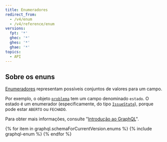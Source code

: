 ```yaml
---
title: Enumeradores
redirect_from:
  - /v4/enum
  - /v4/reference/enum
versions:
  fpt: '*'
  ghec: '*'
  ghes: '*'
  ghae: '*'
topics:
  - API
---
```


## Sobre os enuns

[Enumeradores](https://graphql.github.io/graphql-spec/June2018/#sec-Enums) representam possíveis conjuntos de valores para um campo.

Por exemplo, o objeto [`problema`](/graphql/reference/objects#issue) tem um campo denominado `estado`. O estado é um enumerador (especificamente, do tipo [`IssueState`](/graphql/reference/enums#issuestate)), porque pode estar `ABERTO` ou `FECHADO`.

Para obter mais informações, consulte "[Introdução ao GraphQL](/graphql/guides/introduction-to-graphql)".

{% for item in graphql.schemaForCurrentVersion.enums %}
  {% include graphql-enum %}
{% endfor %}
